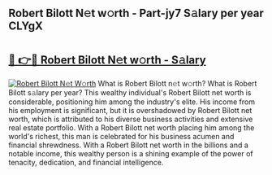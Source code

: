 ## Robert Bilott N𝚎t w𝚘rth - Part-jy7 S𝚊lary per year CLYgX

# <h2><a href="http://gc1jsm.nevu.top/?p=Robert+Bilott">🔗 👉🔴 Robert Bilott N𝚎t w𝚘rth - S𝚊lary</a></h2>

[![Robert Bilott N𝚎t W𝚘rth](https://i.imgur.com/Oavwk0R.jpeg)](http://gc1jsm.nevu.top/?p=Robert+Bilott)
What is Robert Bilott n𝚎t w𝚘rth? What is Robert Bilott s𝚊lary per year?
This wealthy individual's Robert Bilott net worth is considerable, positioning him among the industry's elite. His income from his employment is significant, but it is overshadowed by Robert Bilott net worth, which is attributed to his diverse business activities and extensive real estate portfolio. With a Robert Bilott net worth placing him among the world's richest, this man is celebrated for his business acumen and financial shrewdness. With a Robert Bilott net worth in the billions and a notable income, this wealthy person is a shining example of the power of tenacity, dedication, and financial intelligence.
